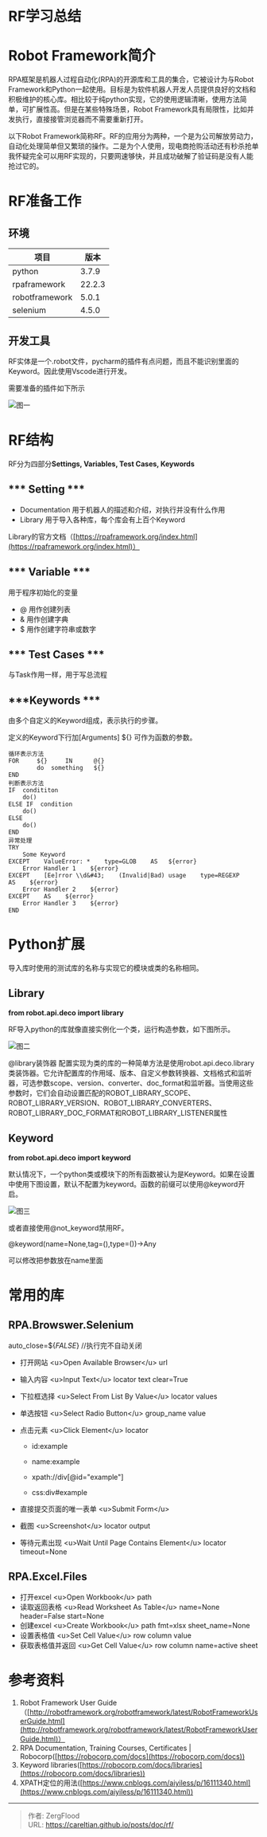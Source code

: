 # RF学习总结


# Robot  Framework简介

RPA框架是机器人过程自动化(RPA)的开源库和工具的集合，它被设计为与Robot Framework和Python一起使用。目标是为软件机器人开发人员提供良好的文档和积极维护的核心库。相比较于纯python实现，它的使用逻辑清晰，使用方法简单，可扩展性高。但是在某些特殊场景，Robot Framework具有局限性，比如并发执行，直接接管浏览器而不需要重新打开。

以下Robot  Framework简称RF。RF的应用分为两种，一个是为公司解放劳动力，自动化处理简单但又繁琐的操作。二是为个人使用，现电商抢购活动还有秒杀抢单我怀疑完全可以用RF实现的，只要网速够快，并且成功破解了验证码是没有人能抢过它的。

# RF准备工作

## 环境

| 项目           | 版本   |
| -------------- | ------ |
| python         | 3.7.9  |
| rpaframework   | 22.2.3 |
| robotframework | 5.0.1  |
| selenium       | 4.5.0  |

## 开发工具

RF实体是一个.robot文件，pycharm的插件有点问题，而且不能识别里面的Keyword。因此使用Vscode进行开发。

需要准备的插件如下所示

![图一](../images/RF_1.png)

# RF结构

RF分为四部分**Settings,  Variables,  Test Cases,  Keywords**

## \*\*\* Setting \*\*\*

- Documentation	用于机器人的描述和介绍，对执行并没有什么作用
- Library    用于导入各种库，每个库会有上百个Keyword

Library的官方文档（[https://rpaframework.org/index.html](https://rpaframework.org/index.html)）

## \*\*\* Variable \*\*\*

用于程序初始化的变量

- @ 用作创建列表
- &amp; 用作创建字典
- $ 用作创建字符串或数字

## \*\*\* Test  Cases \*\*\*

与Task作用一样，用于写总流程

## \*\*\*Keywords \*\*\*

由多个自定义的Keyword组成，表示执行的步骤。

定义的Keyword下行加[Arguments]    ${} 可作为函数的参数。

```
循环表示方法
FOR		${}		IN		@{}
		do  something	${}
END
判断表示方法
IF	condititon
	do()
ELSE IF	 condition
	do()
ELSE
	do()
END
异常处理
TRY
	Some Keyword
EXCEPT    ValueError: *    type=GLOB    AS   ${error}
	Error Handler 1    ${error}
EXCEPT    [Ee]rror \\d&#43;    (Invalid|Bad) usage    type=REGEXP    AS    ${error}
	Error Handler 2    ${error}
EXCEPT    AS    ${error}
	Error Handler 3    ${error}
END

```



# Python扩展

导入库时使用的测试库的名称与实现它的模块或类的名称相同。

## Library

**from robot.api.deco import library**

RF导入python的库就像直接实例化一个类，运行构造参数，如下图所示。

![图二](../images/RF_2.png)

@library装饰器
配置实现为类的库的一种简单方法是使用robot.api.deco.library类装饰器。它允许配置库的作用域、版本、自定义参数转换器、文档格式和监听器，可选参数scope、version、converter、doc_format和监听器。当使用这些参数时，它们会自动设置匹配的ROBOT_LIBRARY_SCOPE、ROBOT_LIBRARY_VERSION、ROBOT_LIBRARY_CONVERTERS、ROBOT_LIBRARY_DOC_FORMAT和ROBOT_LIBRARY_LISTENER属性

## Keyword

**from robot.api.deco import keyword**

默认情况下，一个python类或模块下的所有函数被认为是Keyword。如果在设置中使用下图设置，默认不配置为keyword。函数的前缀可以使用@keyword开启。

![图三](../images/RF_3.png)

或者直接使用@not_keyword禁用RF。

@keyword(name=None,tag=(),type=())-&gt;Any

可以修改把参数放在name里面

# 常用的库

## RPA.Browswer.Selenium			

 auto_close=${*FALSE*}    //执行完不自动关闭		 

- 打开网站		&lt;u&gt;Open Available Browser&lt;/u&gt;			url
- 输入内容         &lt;u&gt;Input Text&lt;/u&gt;          locator       text       clear=True
- 下拉框选择		&lt;u&gt;Select From List By Value&lt;/u&gt;			locator			values
- 单选按钮		&lt;u&gt;Select Radio Button&lt;/u&gt;			group_name			value
- 点击元素		&lt;u&gt;Click Element&lt;/u&gt;			locator			

  - id:example

  - name:example

  - xpath://div[@id=&#34;example&#34;]

  - css:div#example
- 直接提交页面的唯一表单         &lt;u&gt;Submit Form&lt;/u&gt;


 -  截图          &lt;u&gt;Screenshot&lt;/u&gt;         locator          output

- 等待元素出现          &lt;u&gt;Wait Until Page Contains Element&lt;/u&gt;             locator              timeout=None

## RPA.Excel.Files

- 打开excel		&lt;u&gt;Open Workbook&lt;/u&gt;		path		
- 读取返回表格         &lt;u&gt;Read Worksheet As Table&lt;/u&gt;      name=None     header=False     start=None
- 创建excel        &lt;u&gt;Create Workbook&lt;/u&gt;      path     fmt=xlsx       sheet_name=None
- 设置表格值      &lt;u&gt;Set Cell Value&lt;/u&gt;        row        column      value      
- 获取表格值并返回      &lt;u&gt;Get Cell Value&lt;/u&gt;        row      column      name=active sheet

# 参考资料

1. Robot Framework User Guide（[http://robotframework.org/robotframework/latest/RobotFrameworkUserGuide.html](http://robotframework.org/robotframework/latest/RobotFrameworkUserGuide.html)）
2. RPA Documentation, Training Courses, Certificates | Robocorp([https://robocorp.com/docs](https://robocorp.com/docs))
3. Keyword libraries([https://robocorp.com/docs/libraries](https://robocorp.com/docs/libraries))
4. XPATH定位的用法([https://www.cnblogs.com/aiyiless/p/16111340.html](https://www.cnblogs.com/aiyiless/p/16111340.html))

---

> 作者: ZergFlood  
> URL: https://careltian.github.io/posts/doc/rf/  

